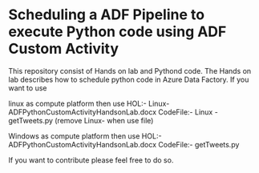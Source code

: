 # Scheduling a ADF Pipeline to execute Python code using ADF Custom Activity
This repository consist of Hands on lab and Pythond code. The Hands on lab describes how to schedule python code in Azure Data Factory. If you want to use 

linux as compute platform then use 
    HOL:- Linux- ADFPythonCustomActivityHandsonLab.docx 
    CodeFile:- Linux - getTweets.py (remove Linux- when use file)

Windows as compute platform then use 
    HOL:- ADFPythonCustomActivityHandsonLab.docx
    CodeFile:- getTweets.py

If you want to contribute please feel free to do so.  
